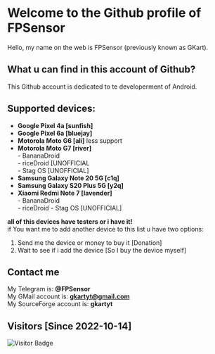 # Welcome to the Github profile of FPSensor

Hello, my name on the web is FPSensor (previously known as GKart).

## What u can find in this account of Github?

This Github account is dedicated to te developerment of Android.

## Supported devices:

- **Google Pixel 4a [sunfish]**
- **Google Pixel 6a [bluejay]**
- **Motorola Moto G6 [ali]** less support    
- **Motorola Moto G7 [river]**  
      - BananaDroid      
      - riceDroid [UNOFFICIAL    
      - Stag OS [UNOFFICIAL]    
- **Samsung Galaxy Note 20 5G [c1q]**
- **Samsung Galaxy S20 Plus 5G [y2q]**   
- **Xiaomi Redmi Note 7 [lavender]**   
      - BananaDroid     
      - riceDroid
      - Stag OS [UNOFFICIAL]    

**all of this devices have testers or i have it!**   
if You want me to add another device to this list u have two options:
1. Send me the device or money to buy it [Donation]
2. Wait to see if i add the device [So I buy the device myself]

## Contact me

My Telegram is: **@FPSensor**  
My GMail account is: **gkartyt@gmail.com**  
My SourceForge account is: **gkartyt**  

## Visitors [Since 2022-10-14]
![Visitor Badge](https://visitor-badge.laobi.icu/badge?page_id=FPSensor.FPSensor)
